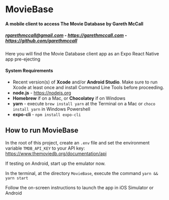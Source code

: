 # MovieBase

#### A mobile client to access The Movie Database by Gareth McCall

##### rgarethmccall@gmail.com - https://garethmccall.com - https://github.com/garethmccall

Here you will find the Movie Database client app as an Expo React Native app pre-ejecting

#### System Requirements

-   Recent version(s) of **Xcode** and/or **Android Studio**. Make sure to run Xcode at least once and install Command Line Tools before proceeding.
-   **node.js** - https://nodejs.org
-   **Homebrew** if on a Mac, or **Chocolatey** if on Windows
-   **yarn** - execute `brew install yarn` at the Terminal on a Mac or `choco install yarn` in Windows Powershell
-   **expo-cli** - `npm install expo-cli`

## How to run MovieBase

In the root of this project, create an `.env` file and set the environment variable `TMDB_API_KEY` to your API key: https://www.themoviedb.org/documentation/api

If testing on Android, start up the emulator now.

In the terminal, at the directory `MovieBase`, execute the command `yarn && yarn start`

Follow the on-screen instructions to launch the app in iOS Simulator or Android
